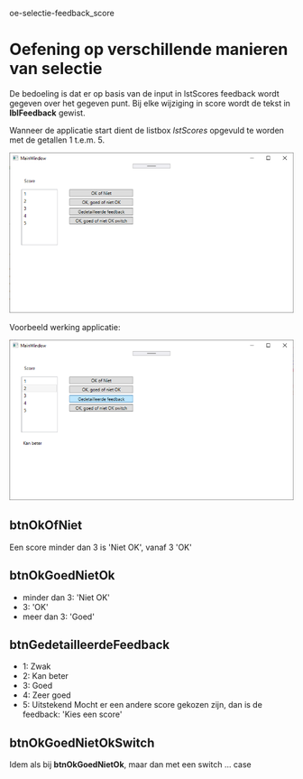 oe-selectie-feedback_score
# Oefening op verschillende manieren van selectie
De bedoeling is dat er op basis van de input in lstScores feedback wordt gegeven over het gegeven punt.
Bij elke wijziging in score wordt de tekst in **lblFeedback** gewist.

Wanneer de applicatie start dient de listbox *lstScores* opgevuld te worden met de getallen 1 t.e.m. 5.

![Image](images/image-01.png)

Voorbeeld werking applicatie:

![Image](images/image-02.png)

## btnOkOfNiet
Een score minder dan 3 is 'Niet OK', vanaf 3 'OK'
## btnOkGoedNietOk
- minder dan 3: 'Niet OK'
- 3: 'OK'
- meer dan 3: 'Goed'
## btnGedetailleerdeFeedback
- 1: Zwak
- 2: Kan beter
- 3: Goed
- 4: Zeer goed
- 5: Uitstekend
Mocht er een andere score gekozen zijn, dan is de feedback: 'Kies een score'
## btnOkGoedNietOkSwitch
Idem als bij **btnOkGoedNietOk**, maar dan met een switch ... case
